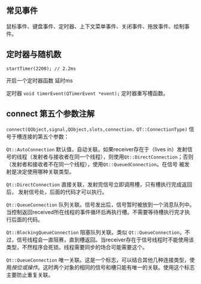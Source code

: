 ## 常见事件

鼠标事件、键盘事件、定时器、上下文菜单事件、关闭事件、拖放事件、绘制事件。

## 定时器与随机数

```
startTimer(2200); // 2.2ms
```

  开启一个定时器函数 延时ms

定时器 `void timerEvent(QTimerEvent *event);` 定时器重写槽函数。

## connect 第五个参数注解

 `connect(QObject,signal,QObject,slots,connection，QT::ConnectionType)` 信号于槽连接的第五个参数：

`Qt::AutoConnection`  默认值，自动关联。如果receiver存在于（lives in）发射信号的线程（发射者与接收者在同一个线程），则使用`Qt::DirectConnection`；否则（发射者和接收者不在同一个线程），使用`Qt::QueuedConnection`。在信号 被发射是决定使用哪种关联类型。

`Qt::DirectConnection`  直接关联，发射完信号立即调用槽，只有槽执行完成返回后， 发射信号处，后面的代码才可以执行。

`Qt::QueueConnection`  队列关联。信号发出后，信号暂时被放到一个消息队列中。当控制返回received所在线程的事件循环后再执行槽。不需要等待槽执行完才执行后面的代码。 

`Qt::BlockingQueueConnection` 阻塞队列关联。类似 `Qt::QueueConnection`，不过，信号线程会一直阻赛，直到槽返回。当receiver存在于信号线程时不能使用该类型，不然程序会死锁。线程需要同步的场合可能需要这个。

`Qt::QueueConnection` 唯一关联。这是一个标志，可以结合其他几种连接类型，使用*按位或操作*。这时两个对象的相同的信号和槽只能有唯一的关联。使用这个标志主要防止重复关联。